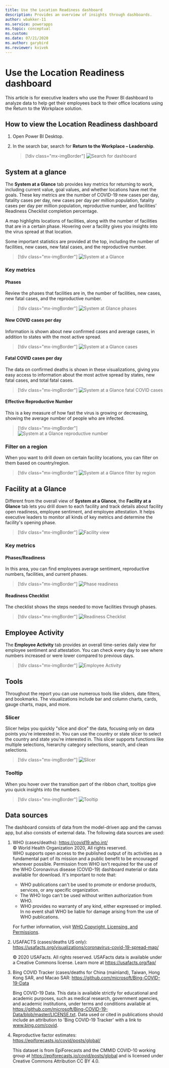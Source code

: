 ```yaml
---
title: Use the Location Readiness dashboard
description: Provides an overview of insights through dashboards.
author: wbakker-11
ms.service: powerapps
ms.topic: conceptual
ms.custom: 
ms.date: 07/21/2020
ms.author: garybird
ms.reviewer: kvivek
---
```


# Use the Location Readiness dashboard

This article is for executive leaders who use the Power BI dashboard to analyze data to help get their employees back to their office locations using the Return to the Workplace solution. 

## How to view the Location Readiness dashboard

1. Open Power BI Desktop.

2. In the search bar, search for **Return to the Workplace – Leadership**.

    > [!div class="mx-imgBorder"]
    > ![Search for dashboard](media/pbi-dash-command-bar.png "Search for dashboard")

## System at a glance

The **System at a Glance** tab provides key metrics for returning to work, including current value, goal values, and whether locations have met the goals. These key metrics are the number of COVID-19 new cases per day, fatality cases per day, new cases per day per million population, fatality cases per day per million population, reproductive number, and facilities' Readiness Checklist completion percentage.

A map highlights locations of facilities, along with the number of facilities that are in a certain phase. Hovering over a facility gives you insights into the virus spread at that location.

Some important statistics are provided at the top, including the number of facilities, new cases, new fatal cases, and the reproductive number.

> [!div class="mx-imgBorder"]
> ![System at a Glance](media/pbi-dash-system-at-a-glance2.png "System at a Glance")

### Key metrics

#### Phases
Review the phases that facilities are in, the number of facilities, new cases, new fatal cases, and the reproductive number.

> [!div class="mx-imgBorder"]
> ![System at Glance phases](media/pbi-dash-system-at-a-glance-phases.png "System at a Glance phases")

#### New COVID cases per day
Information is shown about new confirmed cases and average cases, in addition to states with the most active spread.

> [!div class="mx-imgBorder"]
> ![System at a Glance cases](media/pbi-dash-report-covidcases.png "System at a Glance cases")

#### Fatal COVID cases per day
The data on confirmed deaths is shown in these visualizations, giving you easy access to information about the most active spread by states, new fatal cases, and total fatal cases.

> [!div class="mx-imgBorder"]
> ![System at a Glance fatal COVID cases](media/pbi-dash-report-fatalcovidcases.png "System at a Glance fatal COVID cases")

#### Effective Reproductive Number

This is a key measure of how fast the virus is growing or decreasing, showing the average number of people who are infected.

> [!div class="mx-imgBorder"]
> ![System at a Glance reproductive number](media/pbi-dash-report-reproductivenumber.png "System at a Glance reproductive number")

### Filter on a region

When you want to drill down on certain facility locations, you can filter on them based on country/region.

> [!div class="mx-imgBorder"]
> ![System at a Glance filter by region](media/pbi-dash-report-filter-region.png "System at a Glance filter by region")

## Facility at a Glance

Different from the overall view of **System at a Glance**, the **Facility at a Glance** tab lets you drill down to each facility and track details about facility open readiness, employee sentiment, and employee attestation. It helps executive leaders to monitor all kinds of key metrics and determine the facility's opening phase.

> [!div class="mx-imgBorder"]
> ![Facility view](media/pbi-dash-selected-facility-details2.png "Facility view")

### Key metrics

#### Phases/Readiness

In this area, you can find employees average sentiment, reproductive numbers, facilities, and current phases.

> [!div class="mx-imgBorder"]
> ![Phase readiness](media/pbi-dash-report-facility-at-a-glance-PhaseReadiness.png "Phase readiness")

#### Readiness Checklist

The checklist shows the steps needed to move facilities through phases.

> [!div class="mx-imgBorder"]
> ![Readiness Checklist](media/pbi-dash-report-facility-at-a-glance-checklist.png "Readiness Checklist")

## Employee Activity 

The **Employee Activity** tab provides an overall time-series daily view for employee sentiment and attestation. You can check every day to see where numbers increased or were lower compared to previous days.

> [!div class="mx-imgBorder"]
> ![Employee Activity](media/pbi-dash-employee-activity2.png "Employee Activity")

## Tools

Throughout the report you can use numerous tools like sliders, date filters, and bookmarks. The visualizations include bar and column charts, cards, gauge charts, maps, and more.

### Slicer

Slicer helps you quickly "slice and dice" the data, focusing only on data points you're interested in. You can use the country or state slicer to select the country and state you're interested in. This slicer supports functions like multiple selections, hierarchy category selections, search, and clean selections.

> [!div class="mx-imgBorder"]
> ![Slicer](media/pbi-dash-report-filter-region2.png "Slicer")

### Tooltip

When you hover over the transition part of the ribbon chart, tooltips give you quick insights into the numbers.

> [!div class="mx-imgBorder"]
> ![Tooltip](media/pbi-dash-transition-hover-metrics3.png "Tooltip")

## Data sources

The dashboard consists of data from the model-driven app and the canvas app, but also consists of external data. The following data sources are used:

1. WHO (cases/deaths): <https://covid19.who.int/>  
© World Health Organization 2020, All rights reserved.  
WHO supports open access to the published output of its activities as a fundamental part of its mission and a public benefit to be encouraged wherever possible. Permission from WHO isn't required for the use of the WHO Coronavirus disease (COVID-19) dashboard material or data available for download. It's important to note that:

   - WHO publications can't be used to promote or endorse products, services, or any specific organization.
   - The WHO logo can't be used without written authorization from WHO.
   - WHO provides no warranty of any kind, either expressed or implied. In no event shall WHO be liable for damage arising from the use of WHO publications.

   For further information, visit [WHO Copyright, Licensing, and Permissions](https://www.who.int/about/who-we-are/publishing-policies/copyright).

2. USAFACTS (cases/deaths US only): <https://usafacts.org/visualizations/coronavirus-covid-19-spread-map/>  

   © 2020 USAFacts. All rights reserved.  USAFacts data is available under a Creative Commons license. Learn more at <https://usafacts.org/faq/> 

3. Bing COVID Tracker (cases/deaths for China (mainland), Taiwan, Hong Kong SAR, and Macao SAR: <https://github.com/microsoft/Bing-COVID-19-Data>

    Bing COVID-19 Data.  This data is available strictly for educational and academic purposes, such as medical research, government agencies, and academic institutions, under terms and conditions available at <https://github.com/microsoft/Bing-COVID-19-Data/blob/master/LICENSE.txt>. Data used or cited in publications should include an attribution to 'Bing COVID-19 Tracker' with a link to www.bing.com/covid.

4. Reproductive factor estimates: <https://epiforecasts.io/covid/posts/global/> 

    This dataset is from EpiForecasts and the CMMID COVID-10 working group at <https://epiforecasts.io/covid/posts/global> and is licensed under Creative Commons Attribution CC BY 4.0.

